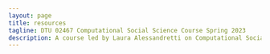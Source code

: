 ```yaml
---
layout: page
title: resources
tagline: DTU 02467 Computational Social Science Course Spring 2023
description: A course led by Laura Alessandretti on Computational Social Science
---
```

